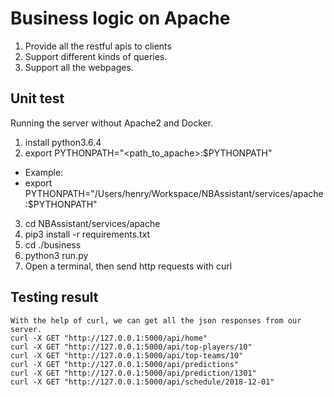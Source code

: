 # Business logic on Apache

1. Provide all the restful apis to clients
2. Support different kinds of queries.
3. Support all the webpages.

## Unit test
Running the server without Apache2 and Docker.
1. install python3.6.4
2. export PYTHONPATH="<path_to_apache>:$PYTHONPATH"
+ Example:
+ export PYTHONPATH="/Users/henry/Workspace/NBAssistant/services/apache:$PYTHONPATH"
3. cd NBAssistant/services/apache
4. pip3 install -r requirements.txt
5. cd ./business
6. python3 run.py
7. Open a terminal, then send http requests with curl

## Testing result
```
With the help of curl, we can get all the json responses from our server.
curl -X GET "http://127.0.0.1:5000/api/home"
curl -X GET "http://127.0.0.1:5000/api/top-players/10"
curl -X GET "http://127.0.0.1:5000/api/top-teams/10"
curl -X GET "http://127.0.0.1:5000/api/predictions"
curl -X GET "http://127.0.0.1:5000/api/prediction/1301"
curl -X GET "http://127.0.0.1:5000/api/schedule/2018-12-01"
```